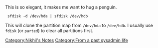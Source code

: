 This is so elegant, it makes me want to hug a penguin.

` sfdisk -d /dev/hda | sfdisk /dev/hdb`

This will clone the partition map from `/dev/hda` to `/dev/hdb`. I
usually use `fdisk` (or `parted`) to clear all partitions first.

[Category:Nikhil's Notes](Category:Nikhil's_Notes "wikilink")
[Category:From a past sysadmin
life](Category:From_a_past_sysadmin_life "wikilink")
